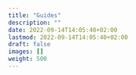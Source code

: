 ```yaml
---
title: "Guides"
description: ""
date: 2022-09-14T14:05:40+02:00
lastmod: 2022-09-14T14:05:40+02:00
draft: false
images: []
weight: 500
---
```

